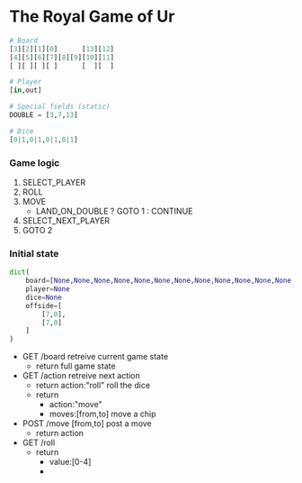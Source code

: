 # The Royal Game of Ur

```python
# Board
[3][2][1][0]      [13][12]
[4][5][6][7][8][9][10][11]
[ ][ ][ ][ ]      [  ][  ]

# Player
[in,out]

# Special fields (static)
DOUBLE = [3,7,13]

# Dice
[0|1,0|1,0|1,0|1]

```

### Game logic
1. SELECT_PLAYER
1. ROLL
1. MOVE
    - LAND_ON_DOUBLE ? GOTO 1 : CONTINUE
1. SELECT_NEXT_PLAYER
1. GOTO 2

### Initial state
```python
dict(
    board=[None,None,None,None,None,None,None,None,None,None,None,None,None,None],
    player=None
    dice=None
    offside=[
        [7,0],
        [7,0]
    ]
)
```

- GET /board retreive current game state
    - return full game state
- GET /action retreive next action
    - return action:"roll" roll the dice
    - return 
        - action:"move" 
        - moves:[from,to] move a chip
- POST /move [from,to] post a move
    - return action
- GET /roll
    - return 
      - value:[0-4]
      - 



